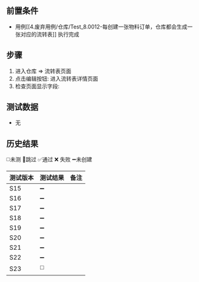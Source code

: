 
## 前置条件

- 用例[[4.废弃用例/仓库/Test_8.0012-每创建一张物料订单，仓库都会生成一张对应的流转表]] 执行完成

## 步骤

1. 进入仓库 => 流转表页面
2. 点击编辑按钮: 进入流转表详情页面
3. 检查页面显示字段: 

## 测试数据

- 无

## 历史结果
 ◻️未测    🚫跳过     ✅通过    ❌ 失败    ➖未创建
  
| 测试版本 | 测试结果 | 备注 |
| ---- | ---- | ---- |
| S15 | ➖ |  |
| S16 | ➖ |  |
| S17 | ➖ |  |
| S18 | ➖ |  |
| S19 | ➖ |  |
| S20 | ➖ |  |
| S21 | ➖ |  |
| S22 | ➖ |  |
| S23 | ◻️ |  |
